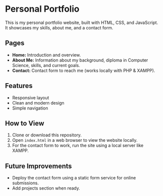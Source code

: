 # Personal Portfolio

This is my personal portfolio website, built with HTML, CSS, and JavaScript. It showcases my skills, about me, and a contact form.

## Pages
- **Home:** Introduction and overview.
- **About Me:** Information about my background, diploma in Computer Science, skills, and current goals.
- **Contact:** Contact form to reach me (works locally with PHP & XAMPP).

## Features
- Responsive layout
- Clean and modern design
- Simple navigation

## How to View
1. Clone or download this repository.
2. Open `index.html` in a web browser to view the website locally.
3. For the contact form to work, run the site using a local server like XAMPP.

## Future Improvements
- Deploy the contact form using a static form service for online submissions.
- Add projects section when ready.
